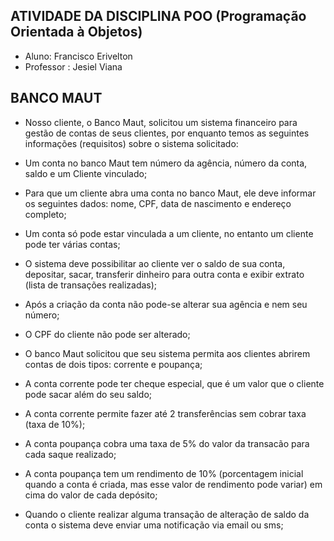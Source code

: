 ## ATIVIDADE DA DISCIPLINA POO (Programação Orientada à Objetos)

- Aluno: Francisco Erivelton 
- Professor : Jesiel Viana

## BANCO MAUT

- Nosso cliente, o Banco Maut,  solicitou um sistema financeiro para gestão de contas de seus clientes, por enquanto temos as seguintes informações (requisitos) sobre o sistema solicitado:

- Um conta no banco Maut tem número da agência, número da conta, saldo e um Cliente vinculado;

- Para que um cliente abra uma conta no banco Maut, ele deve informar os seguintes dados: nome, CPF, data de nascimento e endereço completo;

- Um conta só pode estar vinculada a um cliente, no entanto um cliente pode ter várias contas;

- O sistema deve possibilitar ao cliente ver o saldo de sua conta, depositar, sacar, transferir dinheiro para outra conta e exibir extrato (lista de transações realizadas);

- Após a criação da conta não pode-se alterar sua agência e nem seu número;

- O CPF do cliente não pode ser alterado;

- O banco Maut solicitou que seu sistema permita aos clientes abrirem contas de dois tipos: corrente e poupança;

- A conta corrente pode ter cheque especial, que é um valor que o cliente pode sacar além do seu saldo;

- A conta corrente permite fazer até 2 transferências sem cobrar taxa (taxa de 10%);

- A conta poupança cobra uma taxa de 5% do valor da transacão para cada saque realizado;

- A conta poupança tem um rendimento de 10% (porcentagem inicial quando a conta é criada, mas esse valor de rendimento pode variar) em cima do valor de cada depósito;

- Quando o cliente realizar alguma transação de alteração de saldo da conta o sistema deve enviar uma notificação via email ou sms;
